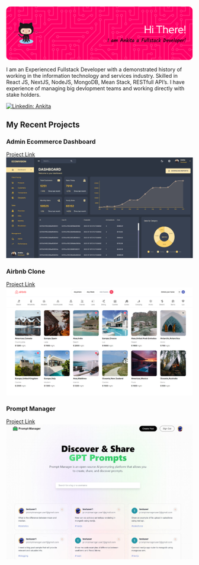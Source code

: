 ![Header](./github-header-image.png)

I am an Experienced Fullstack Developer with a demonstrated history of working in the information technology and services industry. Skilled in React JS, NextJS, NodeJS, MongoDB, Mean Stack, RESTfull API’s. I have experience of managing big devlopment teams and working directly with stake holders.

[![Linkedin: Ankita](https://img.shields.io/badge/-Ankita-blue?style=flat-square&logo=Linkedin&logoColor=white&link=https://www.linkedin.com/in/ankita-sharma-413b1027b/)](https://www.linkedin.com/in/ankita-sharma-413b1027b/)

## My Recent Projects

### Admin Ecommerce Dashboard

[Project Link](https://admin-dashboard-frontend-ct0c.onrender.com/)
![Header](./ecommerce.jpeg)

### Airbnb Clone

[Project Link](rental-application-ecru.vercel.app)
![Header](./airbnb.png)

### Prompt Manager

[Project Link](https://prompt-manager-lime.vercel.app/)
![Header](./prompt_manager.jpeg)

<!--
**techexplorer1231/techexplorer1231** is a ✨ _special_ ✨ repository because its `README.md` (this file) appears on your GitHub profile.

Here are some ideas to get you started:

- 🔭 I’m currently working on ...
- 🌱 I’m currently learning ...
- 👯 I’m looking to collaborate on ...
- 🤔 I’m looking for help with ...
- 💬 Ask me about ...
- 📫 How to reach me: ...
- 😄 Pronouns: ...
- ⚡ Fun fact: ...
-->
